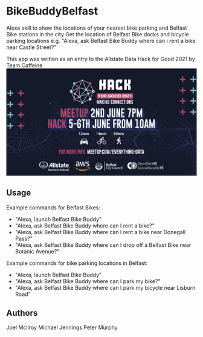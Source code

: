 # BikeBuddyBelfast
Alexa skill to show the locations of your nearest bike parking and Belfast Bike stations in the city
Get the location of Belfast Bike docks and bicycle parking locations e.g. "Alexa, ask Belfast Bike Buddy where can i rent a bike near Castle Street?"

This app was written as an entry to the Allstate Data Hack for Good 2021 by Team Caffeine
![AllStateHack](/images/logo.jpg)

## Usage
Example commands for Belfast Bikes:
- "Alexa, launch Belfast Bike Buddy"
- "Alexa, ask Belfast Bike Buddy where can I rent a bike?"
- "Alexa, ask Belfast Bike Buddy where can I rent a bike near Donegall Pass?"
- "Alexa, ask Belfast Bike Buddy where can I drop off a Belfast Bike near Botanic Avenue?"

Example commands for bike parking locations in Belfast:
- "Alexa, launch Belfast Bike Buddy"
- "Alexa, ask Belfast Bike Buddy where can I park my bike?"
- "Alexa, ask Belfast Bike Buddy where can I park my bicycle near Lisburn Road"

## Authors
Joel McIlroy
Michael Jennings
Peter Murphy
